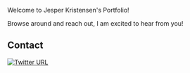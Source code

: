 Welcome to Jesper Kristensen's Portfolio!

Browse around and reach out, I am excited to hear from you!


## Contact
[![Twitter URL](https://img.shields.io/twitter/url/https/twitter.com/cryptojesperk.svg?style=social&label=Follow%20%40cryptojesperk)](https://twitter.com/cryptojesperk)
